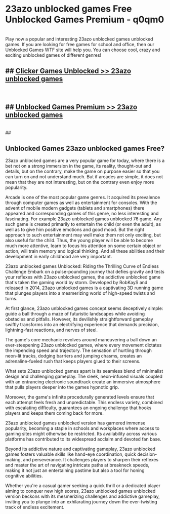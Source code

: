 # 23azo unblocked games  Free Unblocked Games Premium - q0qm0 <br>
<br>
Play now a popular and interesting 23azo unblocked games unblocked games. If you are looking for free games for school and office, then our Unblocked Games WTF site will help you. You can choose cool, crazy and exciting unblocked games of different genres!


## ##  [Clicker Games Unblocked >> 23azo unblocked games](https://lesson1.guru?title=23azo_unblocked_games)
  <br>

##  ## [Unblocked Games Premium >> 23azo unblocked games](https://lesson1.guru?title=23azo_unblocked_games)
  <br>
  ##



## Unblocked Games 23azo unblocked games Free?

23azo unblocked games are a very popular game for today, where there is a bet not on a strong immersion in the game, its reality, thought-out and details, but on the contrary, make the game on purpose easier so that you can turn on and not understand much. But if arcades are simple, it does not mean that they are not interesting, but on the contrary even enjoy more popularity.

Arcade is one of the most popular game genres. It acquired its prevalence through computer games as well as entertainment for consoles. With the advent of mobile modern gadgets (tablets and smartphones) there appeared and corresponding games of this genre, no less interesting and fascinating. For example 23azo unblocked games unblocked 76 game. Any such game is created primarily to entertain the child (or even the adult), as well as to give him positive emotions and good mood. But the right approach to such entertainment may well make them not only exciting, but also useful for the child. Thus, the young player will be able to become much more attentive, learn to focus his attention on some certain object or action, will train memory and logical thinking. And all these abilities and their development in early childhood are very important.

23azo unblocked games Unblocked: Riding the Thrilling Curve of Endless Challenge
Embark on a pulse-pounding journey that defies gravity and tests your reflexes with 23azo unblocked games, the addictive unblocked game that's taken the gaming world by storm. Developed by RobKayS and released in 2014, 23azo unblocked games is a captivating 3D running game that plunges players into a mesmerizing world of high-speed twists and turns.

At first glance, 23azo unblocked games concept seems deceptively simple: guide a ball through a maze of futuristic landscapes while avoiding obstacles and pitfalls. However, its devilishly straightforward gameplay swiftly transforms into an electrifying experience that demands precision, lightning-fast reactions, and nerves of steel.

The game's core mechanic revolves around maneuvering a ball down an ever-steepening 23azo unblocked games, where every movement dictates the impending speed and trajectory. The sensation of hurtling through neon-lit tracks, dodging barriers and jumping chasms, creates an adrenaline-fueled rush that keeps players glued to their screens.

What sets 23azo unblocked games apart is its seamless blend of minimalist design and challenging gameplay. The sleek, neon-infused visuals coupled with an entrancing electronic soundtrack create an immersive atmosphere that pulls players deeper into the games hypnotic grip.

Moreover, the game's infinite procedurally generated levels ensure that each attempt feels fresh and unpredictable. This endless variety, combined with escalating difficulty, guarantees an ongoing challenge that hooks players and keeps them coming back for more.

23azo unblocked games unblocked version has garnered immense popularity, becoming a staple in schools and workplaces where access to gaming sites might otherwise be restricted. Its availability across various platforms has contributed to its widespread acclaim and devoted fan base.

Beyond its addictive nature and captivating gameplay, 23azo unblocked games fosters valuable skills like hand-eye coordination, quick decision-making, and perseverance. It challenges players to sharpen their reflexes and master the art of navigating intricate paths at breakneck speeds, making it not just an entertaining pastime but also a tool for honing cognitive abilities.

Whether you're a casual gamer seeking a quick thrill or a dedicated player aiming to conquer new high scores, 23azo unblocked games unblocked version beckons with its mesmerizing challenges and addictive gameplay, inviting you to plunge into an exhilarating journey down the ever-twisting track of endless excitement.